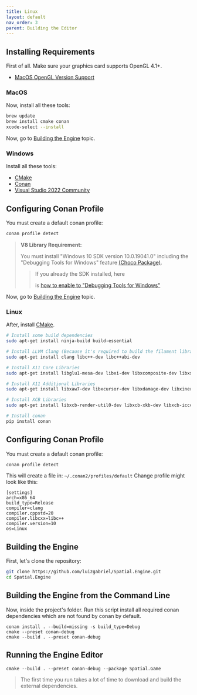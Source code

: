 ```yaml
---
title: Linux
layout: default
nav_order: 3
parent: Building the Editor
---
```


## Installing Requirements

First of all. Make sure your graphics card supports OpenGL 4.1+.

- [MacOS OpenGL Version Support](https://support.apple.com/HT202823)

### MacOS

Now, install all these tools:

```sh
brew update
brew install cmake conan
xcode-select --install
```

Now, go to [Building the Engine](#building-the-engine) topic.

### Windows

Install all these tools:

- [CMake](https://cmake.org/download/)
- [Conan](https://conan.io/downloads.html)
- [Visual Studio 2022 Community](https://visualstudio.microsoft.com/pt-br/thank-you-downloading-visual-studio/?sku=Community&channel=Release&version=VS2022&source=VSLandingPage&cid=2030&passive=false)

## Configuring Conan Profile

You must create a default conan profile:

```sh
conan profile detect
```

> **V8 Library Requirement:**
>
> You must install "Windows 10 SDK version 10.0.19041.0" including the "Debugging Tools for Windows"
> feature [(Choco Package)](https://community.chocolatey.org/packages/windows-sdk-10-version-2004-windbg).
>
> > If you already the SDK installed, here
> >
> > is [how to enable to "Debugging Tools for Windows"](https://docs.microsoft.com/en-us/windows-hardware/drivers/debugger/debugger-download-tools#:~:text=If%20the%20Windows%20SDK%20is,add%20Debugging%20Tools%20for%20Windows.)

Now, go to [Building the Engine](#building-the-engine) topic.

### Linux

After, install [CMake](https://cmake.org/install/).

```sh
# Install some build dependencies
sudo apt-get install ninja-build build-essential

# Install LLVM Clang (Because it's required to build the filament library)
sudo apt-get install clang libc++-dev libc++abi-dev

# Install X11 Core Libraries
sudo apt-get install libglu1-mesa-dev libxi-dev libxcomposite-dev libxxf86vm-dev libx11-dev libx11-xcb-dev libfontenc-dev libice-dev libsm-dev libxau-dev

# Install X11 Additional Libraries
sudo apt-get install libxaw7-dev libxcursor-dev libxdamage-dev libxinerama-dev libxmuu-dev libxrandr-dev libxres-dev libxss-dev libxtst-dev libxv-dev libxvmc-dev

# Install XCB Libraries
sudo apt-get install libxcb-render-util0-dev libxcb-xkb-dev libxcb-icccm4-dev libxcb-image0-dev libxcb-keysyms1-dev libxcb-randr0-dev libxcb-shape0-dev libxcb-sync-dev libxcb-xfixes0-dev libxcb-xinerama0-dev libxcb-dri3-dev libxcb-cursor-dev libxcb-util-dev

# Install conan
pip install conan
```

## Configuring Conan Profile

You must create a default conan profile:

```sh
conan profile detect
```

This will create a file in: `~/.conan2/profiles/default`
Change profile might look like this:

```
[settings]
arch=x86_64
build_type=Release
compiler=clang
compiler.cppstd=20
compiler.libcxx=libc++
compiler.version=10
os=Linux
```

## Building the Engine

First, let's clone the repository:

```sh
git clone https://github.com/luizgabriel/Spatial.Engine.git
cd Spatial.Engine
```

## Building the Engine from the Command Line

Now, inside the project's folder. Run this script install all required conan dependencies which are not found by conan
by default.

```
conan install . --build=missing -s build_type=Debug
cmake --preset conan-debug
cmake --build . --preset conan-debug
```

## Running the Engine Editor

```
cmake --build . --preset conan-debug --package Spatial.Game
```

> The first time you run takes a lot of time to download and build the external dependencies.
